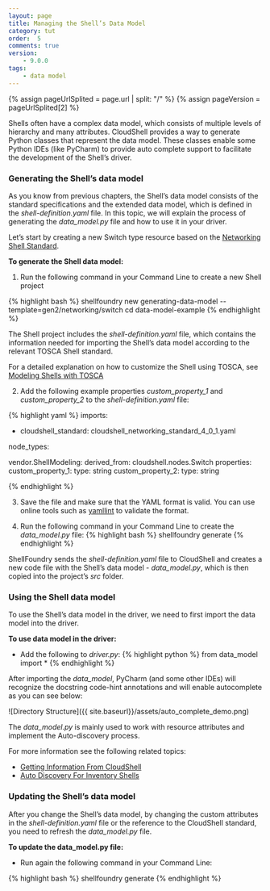 ```yaml
---
layout: page
title: Managing the Shell’s Data Model
category: tut
order:  5
comments: true
version:
    - 9.0.0
tags:
    - data model
---
```


{% assign pageUrlSplited = page.url | split: "/" %}
{% assign pageVersion = pageUrlSplited[2] %}

Shells often have a complex data model, which consists of multiple levels of hierarchy and many attributes. CloudShell provides a way to generate Python classes that represent the data model. These classes enable some Python IDEs (like PyCharm) to provide auto complete support to facilitate the development of the Shell’s driver.

### Generating the Shell’s data model
As you know from previous chapters, the Shell’s data model consists of the standard specifications and the extended data model, which is defined in the _shell-definition.yaml_ file. In this topic, we will explain the process of generating the _data_model.py_ file and how to use it in your driver.

Let’s start by creating a new Switch type resource based on the [Networking Shell Standard](https://github.com/QualiSystems/cloudshell-standards/blob/master/Documentation/networking_standard.md).

**To generate the Shell data model:**

1) Run the following command in your Command Line to create a new Shell project

{% highlight bash %}
shellfoundry new generating-data-model --template=gen2/networking/switch
cd data-model-example
{% endhighlight %}

The Shell project includes the _shell-definition.yaml_ file, which contains the information needed for importing the Shell’s data model according to the relevant TOSCA Shell standard.

For a detailed explanation on how to customize the Shell using TOSCA, see [Modeling Shells with TOSCA]({{site.baseurl}}/shells/{{pageVersion}}/modeling-the-shell.html)

2) Add the following example properties _custom_property_1_ and _custom_property_2_ to the  _shell-definition.yaml_ file:

{% highlight yaml %}
imports:
  - cloudshell_standard: cloudshell_networking_standard_4_0_1.yaml

node_types:

  vendor.ShellModeling:
    derived_from: cloudshell.nodes.Switch
    properties:
      custom_property_1:
        type: string
      custom_property_2:
        type: string

{% endhighlight %}


3) Save the file and make sure that the YAML format is valid. You can use online tools such as [yamllint](http://www.yamllint.com/) to validate the format.


4) Run the following command in your Command Line to create the _data_model.py_ file:
{% highlight bash %}
shellfoundry generate
{% endhighlight %}

ShellFoundry sends the _shell-definition.yaml_ file to CloudShell and creates a new code file with the Shell’s data model - _data_model.py_, which is then copied into the project’s _src_ folder.


### Using the Shell data model
To use the Shell’s data model in the driver, we need to first import the data model into the driver.

**To use data model in the driver:**
* Add the following to _driver.py_:
{% highlight python %}
from data_model import *
{% endhighlight %}

After importing the _data_model_, PyCharm (and some other IDEs) will recognize the docstring code-hint annotations and will enable autocomplete as you can see below:

![Directory Structure]({{ site.baseurl}}/assets/auto_complete_demo.png)

The _data_model.py_ is mainly used to work with resource attributes and implement the Auto-discovery process.

For more information see the following related topics:

* [Getting Information From CloudShell]({{site.baseurl}}/shells/{{pageVersion}}/getting-information-from-cloudshell.html)
* [Auto Discovery For Inventory Shells]({{site.baseurl}}/shells/{{pageVersion}}/implementing-discovery-for-inventory-shells.html)


### Updating the Shell’s data model
After you change the Shell’s data model, by changing the custom attributes in the _shell-definition.yaml_ file or the reference to the CloudShell standard, you need to refresh the _data_model.py_ file.

**To update the data_model.py file:**
* Run again the following command in your Command Line:

{% highlight bash %}
shellfoundry generate
{% endhighlight %}
